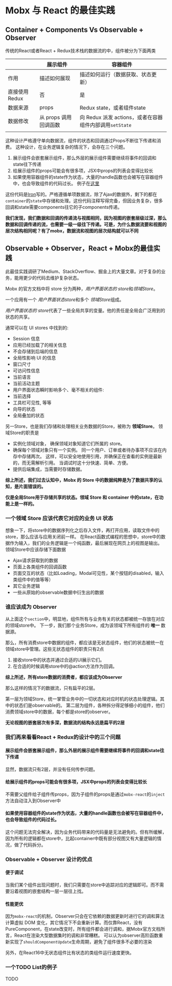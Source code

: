 # Mobx 与 React 的最佳实践

## Container + Components  Vs  Observable + Observer
传统的React或者React + Redux技术栈的数据流的中，组件被分为下面两类



 |               | 展示组件              | 容器组件                                                |
 | ------------- | --------------------- | ------------------------------------------------------- |
 | 作用          | 描述如何展现          | 描述如何运行（数据获取、状态更新）                      |
 | 直接使用Redux | 否                    | 是                                                      |
 | 数据来源      | props                 | Redux state，或者组件state                              |
 | 数据修改      | 从 props 调用回调函数 | 向 Redux 派发 actions，或者在容器组件内部调用`setState` |
 |               |                       |                                                         |  |  |

这种设计严格遵守单向数据流，组件的状态和回调通过Props不断往下传递和消费。
这种设计，在业务逻辑复杂的情况下，会存在三个问题。
1. 展示组件会嵌套展示组件，那么外层的展示组件需要继续将事件的回调和state往下传递
2. 给展示组件的props可能会有很多项，JSX中props的列表会变得比较长
3. 如果使用容器组件的state作为状态，大量的handle函数也会被写在容器组件中，也会导致组件的代码过长。
例子在[这里](http://gitlab2.dui88.com/tuia-frontend/tuia-bigData-frontend/reports-node/blob/0ddde4bde200071ccb1f296bdbcc9191530af711/new-reports-node/src/pages/tuia/containers/monitor/media-realtime/index.jsx#L376)

这份代码是[Iron](mailto:lujianwei@duiba.com.cn)写的。严格遵循单项数据流，除了Ajax的数据外，剩下的都在`container`的`state`中存储和处理。这份代码注释写得完备，但因业务复杂，很多回调和state需要components往它的子components传递。

**我们发现，我们数据和回调的传递流与视图相同，因为视图的嵌套层级过深，那么数据和回调传递的流，也需要一级一级往下传递。可是，为什么数据流要和视图的层次结构相同呢？有了mobx，数据流和视图的层次结构就可以不同**

## Observable + Observer，React + Mobx的最佳实践
此最佳实践调研了Medium、StackOverflow、掘金上的大量文章。对于复杂的业务，能用更少的代码去维护复杂状态。

Mobx 的官方文档中将 store 分为两种，*用户界面状态的 store*和*领域Store*。

一个应用有一个 *用户界面状态store*和多个 *领域Store*组成。

*用户界面状态的 store*代表了一些全局共享的变量。他的责任是全局会广泛用到的状态的共享。

通常可以在 UI stores 中找到的:

- Session 信息
- 应用已经加载了的相关信息
- 不会存储到后端的信息
- 全局性影响 UI 的信息
- 窗口尺寸
- 可访问性信息
- 当前语言
- 当前活动主题
- 用户界面状态瞬时影响多个、毫不相关的组件:
- 当前选择
- 工具栏可见性, 等等
- 向导的状态
- 全局叠加的状态

另一Store，也是我们存储和处理相关业务数据的Store，被称为 **领域Store**。
领域Store的职责是

- 实例化领域对象， 确保领域对象知道它们所属的 store。
- 确保每个领域对象只有一个实例。 同一个用户、订单或者待办事项不应该在内存中存储两次。 这样，可以安全地使用引用，并确保正在查看的实例是最新的，而无需解析引用。 当调试时这十分快速、简单、方便。
- 提供后端集成，当需要时存储数据。

**综上所述，我们过去认知中，Mobx 的 Store 中的数据纯粹是为了数据共享的认知，是片面错误的。**

**仅是全局Store用于存储共享的状态。领域 Store 和 container 中的state，在功能上是一样的。**

### 一个领域 Store 应该代表它对应的业务 UI 状态
想象一下，将store中的数据序列化之后存入文件，再打开应用，读取文件中的store，那么应该与应用关闭前一样。
在React函数式编程的思想中，store中的数据作为输入，我们的业务逻辑是一个纯函数，最后展现在网页上的视图是输出。
领域Store中应该存储下面数据

- Ajax请求获取到的数据
- 页面上各类组件的回调函数
- 页面交互的状态（比如Loading，Modal可见性，某个按钮的disabled，输入类组件中的值等等）
- 其它业务逻辑
- 一些从原始的observable数据中衍生出的数据

### 谁应该成为 Observer
从上面这个`section`中，明显地，组件所有与业务有关的状态都被统一存放在对应的领域store中。
下一步，我们那个业务Store，成为该领域下所有组件的 **唯一** 数据源。

那么，所有消费store中数据的组件，都应该是无状态组件，他们的状态被统一在领域store中管理。这些无状态组件的职责只有2点
1. 接收store中的状态并通过合适的UI展示它们。
2. 在合适的时候调用store中的@action方法作为回调。

**综上所述，所有store数据的消费者，都应该成为Observer**

那么这样的情况下的数据流，只有扁平的2层。

第一层为领域Store，统一掌管业务中的一切状态和对应时机的状态处理逻辑。其中的状态们是observable的。
第二层为组件，各种拆分得足够细小的组件，他们消费领域store中的数据，每个都是store的observer。

**无论视图的嵌套层次有多深，数据流的结构永远是扁平的2层**

### 我们再来看看React + Redux的设计中的三个问题
#### 展示组件会嵌套展示组件，那么外层的展示组件需要继续将事件的回调和state往下传递
显然，数据流只有2层，并没有任何传参问题。

#### 给展示组件的props可能会有很多项，JSX中props的列表会变得比较长
不需要父组件给子组件传props，因为子组件的props是通过`mobx-react`的`inject`方法自动注入到Observer中

#### 如果使用容器组件的state作为状态，大量的handle函数也会被写在容器组件中，也会导致组件的代码过长。
这个问题无法完全解决，因为业务代码带来的代码量是无法避免的。但有所缓解，因为所有的逻辑都在store中，比起container中既有部分视图又有大量逻辑的情况，做了代码拆分。

### Observable + Observer 设计的优点
#### 便于调试
当我们某个组件出现问题时，我们只需要在store中追踪对应的逻辑即可。而不需要沿着视图的嵌套结构一层一层往上找。

#### 性能更优
因为`mobx-react`的机制，Observer只会在它依赖的数据更新时进行它的调和算法计算虚拟 DOM 变化，其它情况下不会重新计算。而仅靠React，没有PureComponent，在state改变时，所有组件都会进行调和，据Mobx官方文档所言，React在渲染大型数据集时的调和非常糟糕。
可以认为observer高阶函数重新实现了`shouldComponentUpdate`生命周期，避免了组件很多不必要的渲染

另外，在React16中无状态组件比有状态的类组件运行速度更快。

### 一个TODO List的例子
TODO